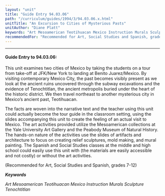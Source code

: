```yaml
---
layout: "unit"
title: "Guide Entry 94.03.06"
path: "/curriculum/guides/1994/3/94.03.06.x.html"
unitTitle: "An Excursion to Cities of Mysterious Pasts"
unitAuthor: "Diane Platt"
keywords: "Art Mesoamerican Teotihuacan Mexico Instruction Murals Sculpture Tenochtitlan"
recommendedFor: "Recommended for Art, Social Studies and Spanish, grades 7-12"
---
```

<body>
<hr/>
<h4>
Guide Entry to 94.03.06:
</h4>
This unit examines two cities of Mexico by taking the students on a tour from take-off at JFK/New York to landing at Benito Juarez/Mexico. By visiting contemporary Mexico City, the past becomes visibly present as we look at the ancient ruins uncovered through the subway excavations and the evidence of Tenochtitlan, the ancient metropolis buried under the heart of the historic district. We then travel northeast to another mysterious city in Mexico’s ancient past, Teotihuacan.
<p>
The facts are woven into the narrative text and the teacher using this unit could actually become the tour guide in the classroom setting, using the slides accompanying this unit to create the feeling of an actual visit to Mexico. The art activities provided utilize the Mesoamerican collections at the Yale University Art Gallery and the Peabody Museum of Natural History. The hands-on nature of the activities use the slides of artifacts and architecture to focus on creating relief sculptures, mold making, and mural painting. The Spanish and Social Studies classes at the middle and high school could easily use this unit with (the materials are easily accessible and not costly) or without the art activities.
</p>
<p>
(Recommended for Art, Social Studies and Spanish, grades 7-12)
</p>
<p>
<b>
<i>
Keywords
</i>
</b>
<br/>
</p>
<p>
<i>
Art Mesoamerican Teotihuacan Mexico Instruction Murals Sculpture Tenochtitlan
</i>
</p>
</body>